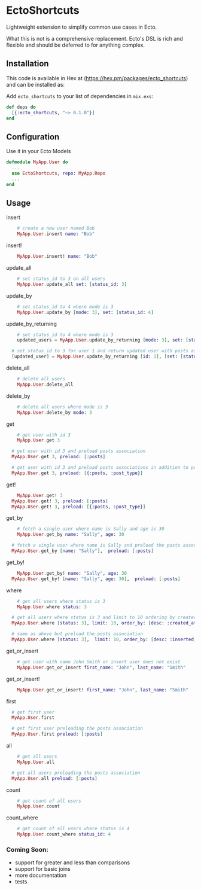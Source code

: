 # EctoShortcuts

Lightweight extension to simplify common use cases in Ecto.

What this is not is a comprehensive replacement. Ecto's DSL is rich and flexible and should be deferred to for anything complex.

## Installation

This code is available in Hex at (https://hex.pm/packages/ecto_shortcuts) and can be installed as:

  Add `ecto_shortcuts` to your list of dependencies in `mix.exs`:

  ```elixir
  def deps do
    [{:ecto_shortcuts, "~> 0.1.0"}]
  end
  ```

## Configuration   

Use it in your Ecto Models

```elixir
defmodule MyApp.User do
  ...
  use EctoShortcuts, repo: MyApp.Repo
  ...
end  
```

## Usage

insert
```elixir
	# create a new user named Bob
	MyApp.User.insert name: "Bob"
```

insert!
```elixir
	MyApp.User.insert! name: "Bob"
```

update_all
```elixir
	# set status_id to 3 on all users
	MyApp.User.update_all set: [status_id: 3]
```

update_by
```elixir
	# set status_id to 4 where mode is 3
	MyApp.User.update_by [mode: 3], set: [status_id: 4]
```

update_by_returning
```elixir
	# set status_id to 4 where mode is 3
	updated_users = MyApp.User.update_by_returning [mode: 3], set: [status_id: 4]

  # set status_id to 3 for user 1 and return updated user with posts association preloaded
  [updated_user] = MyApp.User.update_by_returning [id: 1], [set: [status_id: 3]], preload: [:posts]
```

delete_all
```elixir
	# delete all users
	MyApp.User.delete_all
```

delete_by
```elixir
	# delete all users where mode is 3
	MyApp.User.delete_by mode: 3
```

get
```elixir
	# get user with id 3
	MyApp.User.get 3

  # get user with id 3 and preload posts association
  MyApp.User.get 3, preload: [:posts]

  # get user with id 3 and preload posts associations in addition to posts.post_type association
  MyApp.User.get 3, preload: [{:posts, :post_type}]
```

get!
```elixir
	MyApp.User.get! 3
  MyApp.User.get! 3, preload: [:posts]
  MyApp.User.get! 3, preload: [{:posts, :post_type}]
```

get_by
```elixir
	# fetch a single user where name is Sally and age is 30
	MyApp.User.get_by name: "Sally", age: 30

  # fetch a single user where name is Sally and preload the posts association
  MyApp.User.get_by [name: "Sally"],  preload: [:posts]
```

get_by!
```elixir
	MyApp.User.get_by! name: "Sally", age: 30
  MyApp.User.get_by! [name: "Sally", age: 30],  preload: [:posts]
```

where
```elixir
	# get all users where status is 3
	MyApp.User.where status: 3

  # get all users where status is 3 and limit to 10 ordering by created_at
  MyApp.User.where [status: 3], limit: 10, order_by: [desc: :created_at]

  # same as above but preload the posts association
  MyApp.User.where [status: 3],  limit: 10, order_by: [desc: :inserted_at], preload: [:posts]
```

get_or_insert
```elixir
	# get user with name John Smith or insert user does not exist
	MyApp.User.get_or_insert first_name: "John", last_name: "Smith"
```

get_or_insert!
```elixir
	MyApp.User.get_or_insert! first_name: "John", last_name: "Smith"
```

first
```elixir
  # get first user
  MyApp.User.first

  # get first user preloading the posts association
  MyApp.User.first preload: [:posts]
```

all
```elixir
	# get all users
	MyApp.User.all

  # get all users preloading the posts association
  MyApp.User.all preload: [:posts]
```

count
```elixir
	# get count of all users
	MyApp.User.count
```

count_where
```elixir
	# get count of all users where status is 4
	MyApp.User.count_where status_id: 4
```




### Coming Soon:

 * support for greater and less than comparisons
 * support for basic joins
 * more documentation
 * tests

